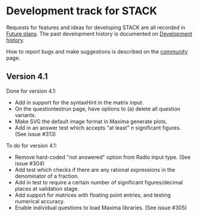 # Development track for STACK

Requests for features and ideas for developing STACK are all recorded in [Future plans](Future_plans.md). The
past development history is documented on [Development history](Development_history.md).

How to report bugs and make suggestions is described on the [community](../About/Community.md) page.

## Version 4.1

Done for version 4.1:

* Add in support for the syntaxHint in the matrix input.
* On the questiontestrun page, have options to (a) delete all question variants.
* Make SVG the default image format in Maxima generate plots.
* Add in an answer test which accepts "at least" n significant figures. (See issue #313)

To do for version 4.1:

* Remove hard-coded "not answered" option from Radio input type. (See issue #304)
* Add test which checks if there are any rational expressions in the denominator of a fraction.
* Add in test to require a certain number of significant figures/decimal places at validation stage.
* Add support for matrices with floating point entries, and testing numerical accuracy.
* Enable individual questions to load Maxima libraries.  (See issue #305)
